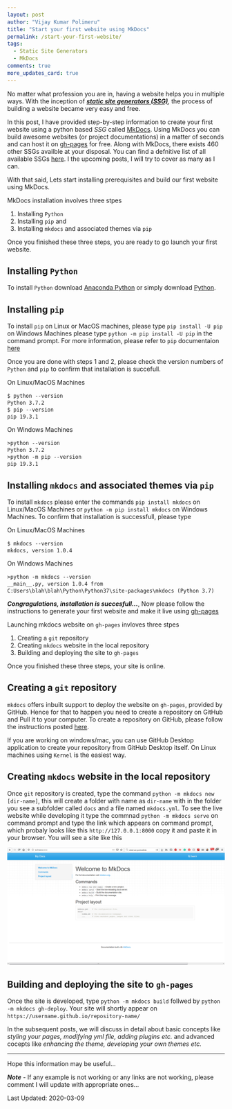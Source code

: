 ```yaml
---
layout: post
author: "Vijay Kumar Polimeru"
title: "Start your first website using MkDocs"
permalink: /start-your-first-website/
tags:
  - Static Site Generators
  - MkDocs
comments: true
more_updates_card: true
---
```


No matter what profession you are in, having a website helps you in multiple ways. With the inception of [***static site generators (SSG)***](https://wiki.tcl-lang.org/page/Static+site+generator),
the process of building a website became very easy and free. 

In this post, I have provided step-by-step information to create your first website using
a python based *SSG* called [MkDocs](https://www.mkdocs.org/). 
Using MkDocs you can build awesome websites (or project documentations) in a matter of seconds and can host it on [gh-pages](https://pages.github.com/) for free. 
Along with MkDocs, there exists 460 other SSGs availble at your disposal. You can find a
defnitive list of all available SSGs [here](https://staticsitegenerators.net/). I the upcoming posts, I will try to cover as many as I can.

With that said, Lets start installing prerequisites and build our first website using MkDocs.

MkDocs installation involves three stpes 

1. Installing `Python`
2. Installing `pip` and
3. Installing `mkdocs` and associated themes via `pip`

Once you finished these three steps, you are ready to go launch your first website.

## Installing `Python`

To install `Python` download [Anaconda Python](https://www.anaconda.com/distribution/#download-section) or simply download [Python](https://www.python.org/downloads/). 

## Installing `pip`

To install `pip` on Linux or MacOS machines, please type `pip install -U pip` on Windows Machines please type `python -m pip install -U pip` in the command prompt. 
For more information, please refer to `pip` documentaion [here](https://pip.readthedocs.io/en/stable/installing/)

Once you are done with steps 1 and 2, please check the version numbers of `Python` and `pip` to confirm that installation is succefull.

On Linux/MacOS Machines
```
$ python --version
Python 3.7.2
$ pip --version
pip 19.3.1
```

On Windows Machines
```
>python --version
Python 3.7.2
>python -m pip --version
pip 19.3.1
```

## Installing `mkdocs` and associated themes via `pip` 

To install `mkdocs` please enter the commands `pip install mkdocs` on Linux/MacOS Machines or `python -m pip install mkdocs` on Windows Machines. To confirm that installation is successfull, please type 

On Linux/MacOS Machines
```
$ mkdocs --version
mkdocs, version 1.0.4
```

On Windows Machines
```
>python -m mkdocs --version
__main__.py, version 1.0.4 from C:Users\blah\blah\Python\Python37\site-packages\mkdocs (Python 3.7)
```

***Congragulations, installation is succesfull...***, Now please follow the instructions to generate your first website and make it live using [gh-pages](https://pages.github.com/)

Launching mkdocs website on `gh-pages` invloves three stpes 

1. Creating a `git` repository
2. Creating `mkdocs` website in the local repository
3. Building and deploying the site to `gh-pages`

Once you finished these three steps, your site is online.

## Creating a `git` repository

`mkdocs` offers inbuilt support to deploy the website on `gh-pages`, provided by GitHub. Hence for that to happen you need to create a repository on GitHub and Pull it to your computer. 
To create a repository on GitHub, please follow the instructions posted [here](https://vijaypolimeru.github.io/Something_Abt_Everything/Misc/Git_Rel/#creating-a-git-repo-from-command-line-and-push-to-github).

If you are working on windows/mac, you can use GitHub Desktop application to create your repository from GitHub Desktop itself. On Linux machines using `Kernel` is the easiest way.

## Creating `mkdocs` website in the local repository

Once `git` repository is created, type the command `python -m mkdocs new [dir-name]`, this will create a folder with name as `dir-name` with in the folder 
you see a subfolder called `docs` and a file named `mkdocs.yml`. To see the live website while developing it type the commnad `python -m mkdocs serve` on command 
prompt and type the link which appears on command prompt, which probaly looks like this `http://127.0.0.1:8000` copy it and paste it in your browser. You will see a site like this 

![like this](/images/ssg/firstsite.PNG)

## Building and deploying the site to `gh-pages`

Once the site is developed, type `python -m mkdocs build` follwed by `python -m mkdocs gh-deploy`. Your site will shortly appear on `https://username.github.io/repository-name/`

In the subsequent posts, we will discuss in detail about basic concepts like *styling your pages, modifying yml file, adding plugins etc.* and advanced cocepts like *enhancing the theme, developing your own themes etc.*

---
Hope this information may be useful…

***Note*** - If any example is not working or any links are not working, please comment I will update with appropriate ones…

Last Updated: 2020-03-09